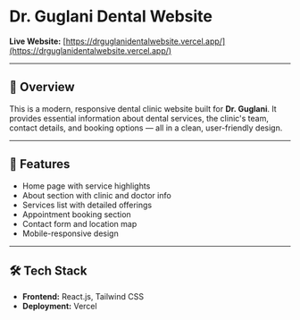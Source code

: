 # Dr. Guglani Dental Website

**Live Website:** [https://drguglanidentalwebsite.vercel.app/](https://drguglanidentalwebsite.vercel.app/)

---

## 🦷 Overview

This is a modern, responsive dental clinic website built for **Dr. Guglani**. It provides essential information about dental services, the clinic's team, contact details, and booking options — all in a clean, user-friendly design.

---

## 🚀 Features

- Home page with service highlights  
- About section with clinic and doctor info  
- Services list with detailed offerings  
- Appointment booking section  
- Contact form and location map  
- Mobile-responsive design  

---

## 🛠️ Tech Stack

- **Frontend:** React.js, Tailwind CSS  
- **Deployment:** Vercel
